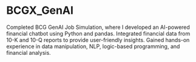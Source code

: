 # BCGX_GenAI
Completed BCG GenAI Job Simulation, where I developed an AI-powered financial chatbot using Python and pandas. Integrated financial data from 10-K and 10-Q reports to provide user-friendly insights. Gained hands-on experience in data manipulation, NLP, logic-based programming, and financial analysis.
